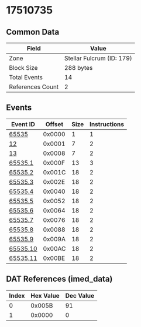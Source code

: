 # 17510735

## Common Data

| Field            | Value                     |
|------------------|---------------------------|
| Zone             | Stellar Fulcrum (ID: 179) |
| Block Size       | 288 bytes                 |
| Total Events     | 14                        |
| References Count | 2                         |

## Events

| Event ID                  | Offset   |   Size |   Instructions |
|---------------------------|----------|--------|----------------|
| [65535](./65535.md)       | 0x0000   |      1 |              1 |
| [12](./12.md)             | 0x0001   |      7 |              2 |
| [13](./13.md)             | 0x0008   |      7 |              2 |
| [65535.1](./65535.1.md)   | 0x000F   |     13 |              3 |
| [65535.2](./65535.2.md)   | 0x001C   |     18 |              2 |
| [65535.3](./65535.3.md)   | 0x002E   |     18 |              2 |
| [65535.4](./65535.4.md)   | 0x0040   |     18 |              2 |
| [65535.5](./65535.5.md)   | 0x0052   |     18 |              2 |
| [65535.6](./65535.6.md)   | 0x0064   |     18 |              2 |
| [65535.7](./65535.7.md)   | 0x0076   |     18 |              2 |
| [65535.8](./65535.8.md)   | 0x0088   |     18 |              2 |
| [65535.9](./65535.9.md)   | 0x009A   |     18 |              2 |
| [65535.10](./65535.10.md) | 0x00AC   |     18 |              2 |
| [65535.11](./65535.11.md) | 0x00BE   |     18 |              2 |

## DAT References (imed_data)

|   Index | Hex Value   |   Dec Value |
|---------|-------------|-------------|
|       0 | 0x005B      |          91 |
|       1 | 0x0000      |           0 |
